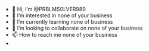 - 👋 Hi, I’m @PRBLMS0LVER989
- 👀 I’m interested in none of your business
- 🌱 I’m currently learning none of business
- 💞️ I’m looking to collaborate on none of your business
- 📫 How to reach me none of your business
- 

<!---
PRBLMS0LVER989/PRBLMS0LVER989 is a ✨ special ✨ repository because its `README.md` (this file) appears on your GitHub profile.
You can click the Preview link to take a look at your changes.
--->
